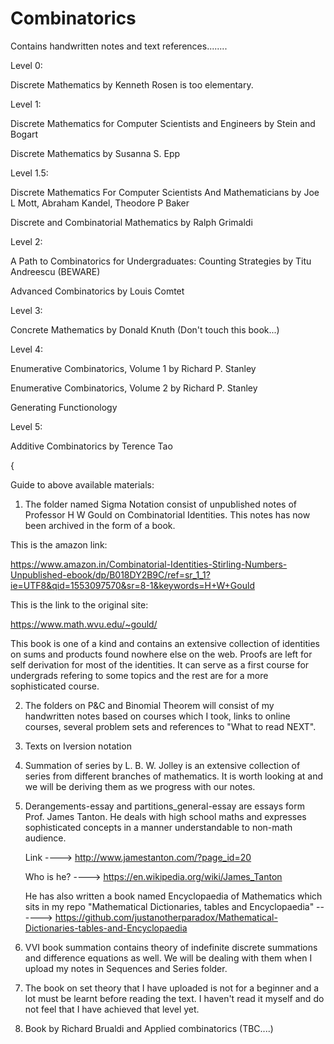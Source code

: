 # Combinatorics




Contains handwritten notes and text references........

Level 0:

Discrete Mathematics by Kenneth Rosen is too elementary.

Level 1:

Discrete Mathematics for Computer Scientists and Engineers by Stein and Bogart 

Discrete Mathematics by Susanna S. Epp 

Level 1.5:

Discrete Mathematics For Computer Scientists And Mathematicians by Joe L Mott, Abraham Kandel, Theodore P Baker

Discrete and Combinatorial Mathematics by Ralph Grimaldi

Level 2:

A Path to Combinatorics for Undergraduates: Counting Strategies by Titu Andreescu (BEWARE)

Advanced Combinatorics by Louis Comtet

Level 3:

Concrete Mathematics by Donald Knuth (Don't touch this book...)

Level 4: 

Enumerative Combinatorics, Volume 1 by Richard P. Stanley

Enumerative Combinatorics, Volume 2 by Richard P. Stanley

Generating Functionology

Level 5:

Additive Combinatorics by Terence Tao

{

Guide to above available materials:

1. The folder named Sigma Notation consist of unpublished notes of Professor H W Gould on Combinatorial Identities. This notes has now 
   been archived in the form of a book.
   
This is the amazon link: 
   
https://www.amazon.in/Combinatorial-Identities-Stirling-Numbers-Unpublished-ebook/dp/B018DY2B9C/ref=sr_1_1?ie=UTF8&qid=1553097570&sr=8-1&keywords=H+W+Gould

This is the link to the original site:

https://www.math.wvu.edu/~gould/

This book is one of a kind and contains an extensive collection of identities on sums and products found nowhere else on the web. Proofs are left for self derivation for most of the identities. It can serve as a first course for undergrads refering to some topics and the rest are for a more sophisticated course.

2. The folders on P&C and Binomial Theorem will consist of my handwritten notes based on courses which I took, links to online courses,
   several problem sets and references to "What to read NEXT".
  
3. Texts on Iversion notation

4. Summation of series by L. B. W. Jolley is an extensive collection of series from different branches of mathematics. It is worth 
   looking at and we will be deriving them as we progress with our notes.
   
5. Derangements-essay and partitions_general-essay are essays form Prof. James Tanton. He deals with high school maths 
   and expresses sophisticated concepts in a manner understandable to non-math audience.
   
   Link ----> http://www.jamestanton.com/?page_id=20
   
   Who is he? ----> https://en.wikipedia.org/wiki/James_Tanton
   
   He has also written a book named Encyclopaedia of Mathematics which sits in my repo "Mathematical Dictionaries, tables and              Encyclopaedia" ------>  https://github.com/justanotherparadox/Mathematical-Dictionaries-tables-and-Encyclopaedia
   
6. VVI book summation contains theory of indefinite discrete summations and difference equations as well. We will be dealing with them 
   when I upload my notes in Sequences and Series folder.

7. The book on set theory that I have uploaded is not for a beginner and a lot must be learnt before reading the text. I haven't read it    myself and do not feel that I have achieved that level yet.

8. Book by Richard Brualdi and Applied combinatorics (TBC....)
  
   






